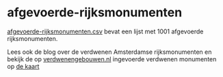 # afgevoerde-rijksmonumenten

[afgevoerde-rijksmonumenten.csv](afgevoerde-rijksmonumenten.csv) bevat een lijst met 1001 afgevoerde rijksmonumenten.

Lees ook de blog over de verdwenen Amsterdamse rijksmonumenten  en bekijk de op [verdwenengebouwen.nl](http://verdwenengebouwen.nl) ingevoerde verdwenen monumenten op [de kaart](http://verdwenengebouwen.nl/kaart#q=&type=&vm_rm=1)
